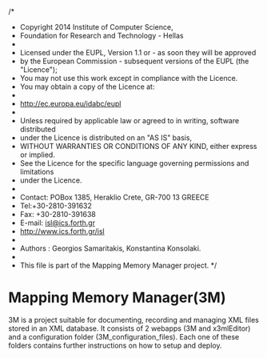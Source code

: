 /*
 * Copyright 2014 Institute of Computer Science,
 * Foundation for Research and Technology - Hellas
 *
 * Licensed under the EUPL, Version 1.1 or - as soon they will be approved
 * by the European Commission - subsequent versions of the EUPL (the "Licence");
 * You may not use this work except in compliance with the Licence.
 * You may obtain a copy of the Licence at:
 *
 * http://ec.europa.eu/idabc/eupl
 *
 * Unless required by applicable law or agreed to in writing, software distributed
 * under the Licence is distributed on an "AS IS" basis,
 * WITHOUT WARRANTIES OR CONDITIONS OF ANY KIND, either express or implied.
 * See the Licence for the specific language governing permissions and limitations
 * under the Licence.
 *
 * Contact:  POBox 1385, Heraklio Crete, GR-700 13 GREECE
 * Tel:+30-2810-391632
 * Fax: +30-2810-391638
 * E-mail: isl@ics.forth.gr
 * http://www.ics.forth.gr/isl
 *
 * Authors : Georgios Samaritakis, Konstantina Konsolaki.
 *
 * This file is part of the Mapping Memory Manager project.
 */

Mapping Memory Manager(3M)
====

3M is a project suitable for documenting, recording and managing XML files stored in an XML database. 
It consists of 2 webapps (3M and x3mlEditor) and a configuration folder (3M_configuration_files).
Each one of these folders contains further instructions on how to setup and deploy.
